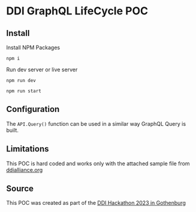 # DDI GraphQL LifeCycle POC

## Install
Install NPM Packages
```
npm i
```
Run dev server or live server
```
npm run dev
```
```
npm run start
```

## Configuration
The ```API.Query()``` function can be used in a similar way GraphQL Query is built.

## Limitations
This POC is hard coded and works only with the attached sample file from [ddialliance.org](https://ddialliance.org/learn/markup-examples-by-version?field_ddi_product_tid=464)

## Source
This POC was created as part of the [DDI Hackathon 2023 in Gothenburg](https://github.com/ddi-hackathon-2023)